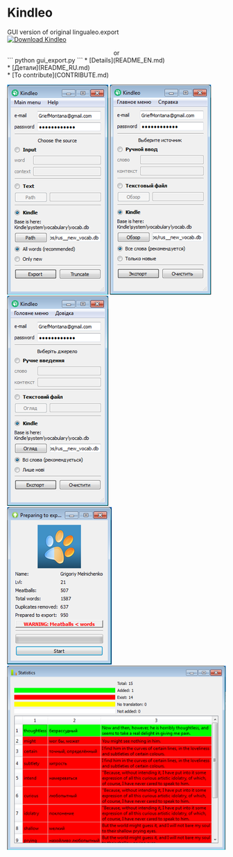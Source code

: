 Kindleo
================
GUI version of original lingualeo.export<br>
[![Download Kindleo](https://a.fsdn.com/con/app/sf-download-button)](http://sourceforge.net/projects/kindleo/files/latest/download/)<br>
<center>or</center>
```
python gui_export.py
```
* [Details](README_EN.md)<br>
* [Детали](README_RU.md)<br>
* [To contribute](CONTRIBUTE.md)<br>

![Main Window EN](/screenshots/win1.png?raw=true "Main Window EN")
![Main Window RU](/screenshots/win5.png?raw=true "Main Window UA")
![Main Window UA](/screenshots/win6.png?raw=true "Main Window UA")<br>
![Export Dialog](/screenshots/win3.png?raw=true "Main Window")<br>
![Statistics](/screenshots/win4.png?raw=true "Main Window")<br>
